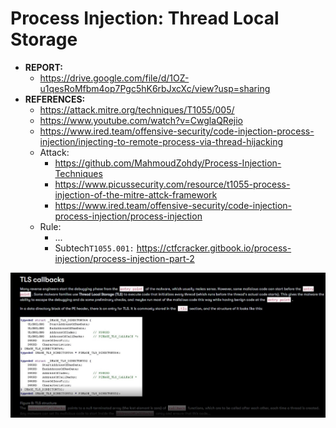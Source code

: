 # Process Injection: Thread Local Storage

- **REPORT:**
    * https://drive.google.com/file/d/1OZ-u1qesRoMfbm4op7Pgc5hK6rbJxcXc/view?usp=sharing
- **REFERENCES:**
    * https://attack.mitre.org/techniques/T1055/005/
    * https://www.youtube.com/watch?v=CwglaQRejio
    * https://www.ired.team/offensive-security/code-injection-process-injection/injecting-to-remote-process-via-thread-hijacking
    * Attack:
         + https://github.com/MahmoudZohdy/Process-Injection-Techniques 
         + https://www.picussecurity.com/resource/t1055-process-injection-of-the-mitre-attck-framework
         + https://www.ired.team/offensive-security/code-injection-process-injection/process-injection
    * Rule:
         + ...
         + Subtech`T1055.001:` https://ctfcracker.gitbook.io/process-injection/process-injection-part-2 

![tls-struct.jpeg](./tls-struct.jpeg)

